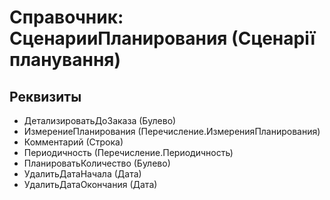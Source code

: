 ﻿# Справочник: СценарииПланирования (Сценарії планування)

## Реквизиты

- ДетализироватьДоЗаказа (Булево)
- ИзмерениеПланирования (Перечисление.ИзмеренияПланирования)
- Комментарий (Строка)
- Периодичность (Перечисление.Периодичность)
- ПланироватьКоличество (Булево)
- УдалитьДатаНачала (Дата)
- УдалитьДатаОкончания (Дата)

